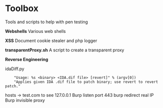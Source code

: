 # Toolbox
Tools and scripts to help with pen testing

**Webshells** 
Various web shells

**XSS**
Document cookie stealer and php logger


**transparentProxy.sh**
A script to create a transparent proxy 

**Reverse Engineering**

idaDiff.py

		"Usage: %s <binary> <IDA.dif file> [revert]" % (argv[0])
		"Applies given IDA .dif file to patch binary; use revert to revert patch."



hosts -> test.com to see 127.0.0.1 
Burp listen port 443 
burp redirect real IP 
Burp invisible proxy

